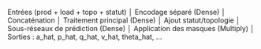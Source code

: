 Entrées (prod + load + topo + statut)
        │
Encodage séparé (Dense)
        │
Concaténation
        │
Traitement principal (Dense)
        │
Ajout statut/topologie
        │
Sous-réseaux de prédiction (Dense)
        │
Application des masques (Multiply)
        │
Sorties : a_hat, p_hat, q_hat, v_hat, theta_hat, ...
